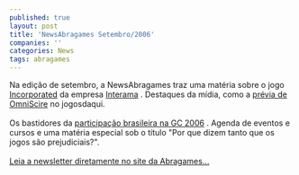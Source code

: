 ```yaml
---
published: true
layout: post
title: 'NewsAbragames Setembro/2006'
companies: ''
categories: News
tags: abragames
---
```

Na edi&ccedil;&atilde;o de setembro, a NewsAbragames traz uma mat&eacute;ria sobre o jogo <a href="{{ site.baseurl }}/index.php?p=c&amp;id=383">Incorporated</a>
 da empresa <a href="{{ site.baseurl }}/index.php?p=c&amp;id=121">Interama</a>
. Destaques da m&iacute;dia, como a <a href="{{ site.baseurl }}/index.php?p=c&amp;id=474">pr&eacute;via de OmniScire</a>
 no jogosdaqui.<br /><br />Os bastidores da <a href="{{ site.baseurl }}/index.php?p=c&amp;id=463">participa&ccedil;&atilde;o brasileira na GC 2006</a>
. Agenda de eventos e cursos e uma mat&eacute;ria especial sob o t&iacute;tulo &quot;Por que dizem tanto que os jogos s&atilde;o prejudiciais?&quot;.<br /><br /><a target="_blank" href="http://www.abragames.com.br/newsletter/arquivo/06/09/">Leia a newsletter diretamente no site da Abragames...</a>
<br />
